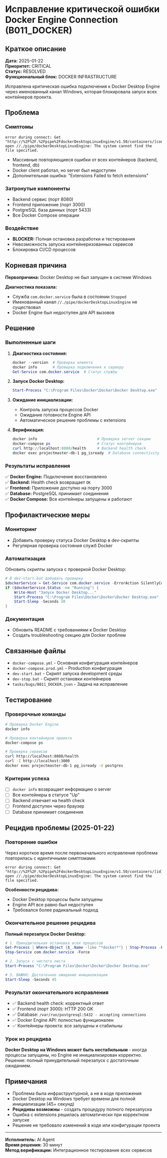 # Исправление критической ошибки Docker Engine Connection (B011_DOCKER)

## Краткое описание

**Дата:** 2025-01-22  
**Приоритет:** CRITICAL  
**Статус:** RESOLVED  
**Функциональный блок:** DOCKER INFRASTRUCTURE  

Исправлена критическая ошибка подключения к Docker Desktop Engine через именованный канал Windows, которая блокировала запуск всех контейнеров проекта.

## Проблема

### Симптомы
```
error during connect: Get "http://%2F%2F.%2Fpipe%2FdockerDesktopLinuxEngine/v1.50/containers/[container_id]/json": 
open //./pipe/dockerDesktopLinuxEngine: The system cannot find the file specified.
```

- Массивные повторяющиеся ошибки от всех контейнеров (backend, frontend, db)
- Docker client работал, но server был недоступен
- Дополнительная ошибка: "Extensions Failed to fetch extensions"

### Затронутые компоненты
- Backend сервис (порт 8080)
- Frontend приложение (порт 3000) 
- PostgreSQL база данных (порт 5433)
- Все Docker Compose операции

### Воздействие
- **BLOCKER:** Полная остановка разработки и тестирования
- Невозможность запуска контейнеризованных сервисов
- Блокировка CI/CD процессов

## Корневая причина

**Первопричина:** Docker Desktop не был запущен в системе Windows

**Диагностика показала:**
- Служба `com.docker.service` была в состоянии `Stopped`
- Именованный канал `//./pipe/dockerDesktopLinuxEngine` не существовал
- Docker Engine был недоступен для API вызовов

## Решение

### Выполненные шаги

1. **Диагностика состояния:**
   ```powershell
   docker --version  # Проверка клиента
   docker info       # Проверка подключения к серверу
   Get-Service com.docker.service  # Статус службы
   ```

2. **Запуск Docker Desktop:**
   ```powershell
   Start-Process "C:\Program Files\Docker\Docker\Docker Desktop.exe"
   ```

3. **Ожидание инициализации:**
   - Контроль запуска процессов Docker
   - Ожидание готовности Engine API
   - Автоматическое решение проблемы с extensions

4. **Верификация:**
   ```powershell
   docker info                           # Проверка server секции
   docker-compose ps                     # Статус контейнеров
   curl http://localhost:8080/health     # Backend health check
   docker exec projectmaster-db-1 pg_isready  # Database connectivity
   ```

### Результаты исправления

✅ **Docker Engine:** Подключение восстановлено  
✅ **Backend:** Health check возвращает `OK`  
✅ **Frontend:** Приложение доступно на порту 3000  
✅ **Database:** PostgreSQL принимает соединения  
✅ **Docker Compose:** Все контейнеры запущены и работают  

## Профилактические меры

### Мониторинг
- Добавить проверку статуса Docker Desktop в dev-скрипты
- Регулярная проверка состояния служб Docker

### Автоматизация
Обновить скрипты запуска с проверкой Docker Desktop:

```powershell
# В dev-start.bat добавить проверку
$dockerService = Get-Service com.docker.service -ErrorAction SilentlyContinue
if ($dockerService.Status -ne "Running") {
    Write-Host "Запуск Docker Desktop..."
    Start-Process "C:\Program Files\Docker\Docker\Docker Desktop.exe"
    Start-Sleep -Seconds 30
}
```

### Документация
- Обновить README с требованиями к Docker Desktop
- Создать troubleshooting секцию для Docker проблем

## Связанные файлы

- `docker-compose.yml` - Основная конфигурация контейнеров
- `docker-compose.prod.yml` - Production конфигурация  
- `dev-start.bat` - Скрипт запуска development среды
- `dev-stop.bat` - Скрипт остановки контейнеров
- `tasks/bugs/B011_DOCKER.json` - Задача на исправление

## Тестирование

### Проверочные команды
```bash
# Проверка Docker Engine
docker info

# Проверка контейнеров проекта  
docker-compose ps

# Проверка сервисов
curl http://localhost:8080/health
curl -I http://localhost:3000
docker exec projectmaster-db-1 pg_isready -U postgres
```

### Критерии успеха
- [ ] `docker info` возвращает информацию о server
- [ ] Все контейнеры в статусе "Up"  
- [ ] Backend отвечает на health check
- [ ] Frontend доступен через браузер
- [ ] Database принимает соединения

## Рецидив проблемы (2025-01-22)

### Повторение ошибки
Через короткое время после первоначального исправления проблема повторилась с идентичными симптомами:
```
error during connect: Get "http://%2F%2F.%2Fpipe%2FdockerDesktopLinuxEngine/v1.50/containers/[id]/json": 
open //./pipe/dockerDesktopLinuxEngine: The system cannot find the file specified.
```

**Особенности рецидива:**
- Docker Desktop процессы были запущены
- Engine API все равно был недоступен
- Требовался более радикальный подход

### Окончательное решение рецидива
**Полный перезапуск Docker Desktop:**
```powershell
# 1. Принудительная остановка всех процессов
Get-Process | Where-Object {$_.Name -like "*docker*"} | Stop-Process -Force
Stop-Service com.docker.service -Force

# 2. Запуск с чистого листа
Start-Process "C:\Program Files\Docker\Docker\Docker Desktop.exe"

# 3. ВАЖНО: Достаточное ожидание инициализации 
Start-Sleep -Seconds 45
```

### Результат окончательного исправления
- ✅ Backend health check: корректный ответ
- ✅ Frontend (порт 3000): HTTP 200 OK  
- ✅ Database: `/var/run/postgresql:5432 - accepting connections`
- ✅ Docker Engine API: полностью функционален
- ✅ Контейнеры проекта: все запущены и стабильны

### Урок из рецидива
**Docker Desktop на Windows может быть нестабильным** - иногда процессы запущены, но Engine не инициализирован корректно. Решение: полный принудительный перезапуск с достаточным ожиданием.

## Примечания

- Проблема была инфраструктурной, а не в коде приложения
- Docker Desktop на Windows требует времени для полной инициализации (45+ секунд)
- **Рецидивы возможны** - создать процедуру полного перезапуска
- Ошибка с extensions решилась автоматически при корректном запуске
- Решение не требовало изменений в коде или конфигурации проекта

---

**Исполнитель:** AI Agent  
**Время решения:** 30 минут  
**Метод верификации:** Интеграционное тестирование всех сервисов 